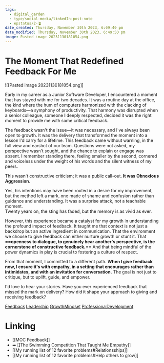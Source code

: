 ```yaml
---
tags:
  - digital_garden
  - type/social-media/linkedIn-post-note
  - epstatus/2-🪴
date_created: Thursday, November 30th 2023, 6:09:40 pm
date_modified: Thursday, November 30th 2023, 6:49:50 pm
image: Pasted image 20231130181054.png
---
```

# The Moment That Redefined Feedback For Me
![[Pasted image 20231130181054.png]]

Early in my career as a Junior Software Developer, I encountered a moment that has stayed with me for two decades. It was a routine day at the office, the kind where the hum of computers harmonized with the clacking of keyboards—a symphony of productivity. That harmony was disrupted when a senior colleague, someone I deeply respected, decided it was the right moment to provide me with some critical feedback.  
  
The feedback wasn't the issue—it was necessary, and I've always been open to growth. It was the delivery that transformed the moment into a lesson I'd carry for a lifetime. This feedback came without warning, in the full view and earshot of our team. Questions were not asked, my perspective wasn't sought, and the chance to explain or engage was absent. I remember standing there, feeling smaller by the second, cornered and voiceless under the weight of his words and the silent witness of my peers.  
  
This wasn't constructive criticism; it was a public call-out. **It was Obnoxious Aggression.**  
  
Yes, his intentions may have been rooted in a desire for my improvement, but the method left a mark, one made of shame and confusion rather than guidance and understanding. It was a surprise attack, not a teachable moment.  
Twenty years on, the sting has faded, but the memory is as vivid as ever.  
  
However, this experience became a catalyst for my growth in understanding the profound impact of feedback. It taught me that context is not just a backdrop but an active ingredient in communication. That the environment we choose to give feedback can either nurture growth or stunt it. That **==openness to dialogue, to genuinely hear another's perspective, is the cornerstone of constructive feedback.==** And that being mindful of the power dynamics in play is crucial to fostering a culture of respect.  
  
From that moment, I committed to a different path. **When I give feedback now, I ensure it's with empathy, in a setting that encourages rather than intimidates, and with an invitation for conversation.** The goal is not just to critique, but to uplift, guide, and empower.  
  
I'd love to hear your stories. Have you ever experienced feedback that missed the mark on delivery? How did it shape your approach to giving and receiving feedback?  
  
[Feedback](https://www.linkedin.com/feed/hashtag/?keywords=feedback&highlightedUpdateUrns=urn%3Ali%3Aactivity%3A7133496322044637184) [Leadership](https://www.linkedin.com/feed/hashtag/?keywords=leadership&highlightedUpdateUrns=urn%3Ali%3Aactivity%3A7133496322044637184) [GrowthMindset](https://www.linkedin.com/feed/hashtag/?keywords=growthmindset&highlightedUpdateUrns=urn%3Ali%3Aactivity%3A7133496322044637184) [ProfessionalDevelopment](https://www.linkedin.com/feed/hashtag/?keywords=professionaldevelopment&highlightedUpdateUrns=urn%3Ali%3Aactivity%3A7133496322044637184)

# Linking
+ [[MOC Feedback]]
+ ➡ [[The Swimming Competition That Taught Me Empathy]]
+ [[My running list of 12 favorite problems#Relationsships]]
+ [[My running list of 12 favorite problems#Help others to grow]]

